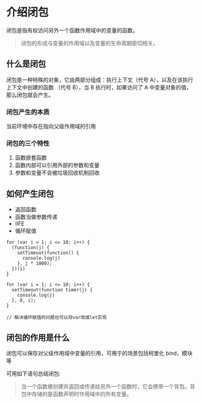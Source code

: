 # 介绍闭包

闭包是指有权访问另外一个函数作用域中的变量的函数。

> 闭包的形成与变量的作用域以及变量的生命周期密切相关。

## 什么是闭包

闭包是一种特殊的对象，它由两部分组成：执行上下文（代号 A），以及在该执行上下文中创建的函数 （代号 B），当 B 执行时，如果访问了 A 中变量对象的值，那么闭包就会产生。

### 闭包产生的本质

当前环境中存在指向父级作用域的引用

### 闭包的三个特性

1. 函数嵌套函数
2. 函数内部可以引用外部的参数和变量
3. 参数和变量不会被垃圾回收机制回收

## 如何产生闭包

- 返回函数
- 函数当做参数传递
- IIFE
- 循环赋值

```
for (var i = 1; i <= 10; i++) {
  (function(j) {
    setTimeout(function() {
      console.log(j)
    }, j * 1000);
  })(i)
}

for (var i = 1; i <= 10; i++) {
  setTimeout(function timer(j) {
    console.log(j)
  }, 0, i);
}

// 解决循环赋值的问题也可以将var改成let实现
```

## 闭包的作用是什么

闭包可以保存对父级作用域中变量的引用，可用于的场景包括柯里化 bind，模块等

可用如下语句总结闭包:

> 当一个函数被创建并返回或传递给另外一个函数时，它会携带一个背包。背包中存储的是函数声明时作用域中的所有变量。
